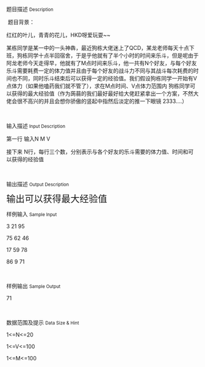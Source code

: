 <div class="panel panel-default">
<div class="area-title">
<span>
题目描述
<small>Description</small>
</span></div>
<div class="panel-body">

<p style=""><span style=""><span style=""> 题目背景：</span></span><span style=""><span style=""> </span></span><span style=""> </span></p><p style=""><span style=""><span style="">红红的叶儿，青青的花儿，HKD呀爱玩耍~~</span></span><span style=""> </span></p><p style=""><span style=""><span style="">某栋同学是某一中的一头神犇，最近狗栋大佬迷上了QCD，某龙老师每天十点下班，狗栋同学十点半回宿舍，于是乎他就有了半个小时的时间来乐斗，但是呢由于阿龙老师今天走得早，他就有了M</span></span><span style=""><span style="">点时间来乐斗，他一共有N个好友，与每个好友乐斗需要耗费一定的体力值并且由于每个好友的战斗力不同与其战斗每次耗费的时间也不同，同时乐斗结束后可以获得一定的经验值。我们假设狗栋同学一开始有V点体力（如果他嗑药我们就不管了</span></span><span style=""><span style="">），求在M点时间、V点体力范围内 狗栋同学可以获得的最大经验值（作为蒟蒻的我们最好最好给大佬赶紧拿出一个方案，不然大佬会很不高兴的并且会想你骄傲的竖起中指然后淡定的推</span></span><span style=""><span style="">一下眼镜</span></span><span style=""><span style=""> 2333...</span></span><span style=""><span style="">.）</span></span><span style=""> </span></p><p><br></p>

</div>
</div>

<div class="panel panel-default">
<div class="area-title">
<span>
输入描述
<small>Input Description</small>
</span></div>
<div class="panel-body">
<p style=""><span style=""><span style="">第一行 输入N M V</span></span><span style=""> </span></p><p style=""><span style=""><span style="">接下来 N行，每行三</span></span><span style=""><span style="">个数，分别表示与各个好友的乐斗需要的体力值、</span></span><span style=""><span style="">时间和可以获得的经验值</span></span><span style=""> </span></p><p><br></p>

</div>
</div>
<div  class="panel panel-default">
<div class="area-title">
<span>
输出描述
<small>Output Description</small>
</span></div>
<div class="panel-body">

<p><span class="TextRun SCX34899843" xml:lang="ZH-CN" style=";padding: 0px;-webkit-user-select: text;-webkit-user-drag: none;-webkit-tap-highlight-color: transparent;text-align: justify;font-size: 24px;font-family: &#39;Microsoft YaHei&#39;, sans-serif;line-height: 31px;background-color: rgb(255, 255, 255)"><span class="NormalTextRun SCX34899843" style=";padding: 0px;-webkit-user-select: text;-webkit-user-drag: none;-webkit-tap-highlight-color: transparent;background-color: inherit">输出可以获得最大经验值</span></span><span class="EOP SCX34899843" style=";padding: 0px;-webkit-user-select: text;-webkit-user-drag: none;-webkit-tap-highlight-color: transparent;text-align: justify;font-size: 24px;line-height: 31px;font-family: &#39;Microsoft YaHei&#39;, sans-serif;background-color: rgb(255, 255, 255)">&nbsp;</span></p>

</div>
</div>


<div class="panel panel-default">
<div class="area-title">
<span>
样例输入
<small>Sample Input</small>
</span></div>
<div class="panel-body">
<p>3 21 95</p><p>75 62 46</p><p>17 59 78</p><p>86 9 71</p><p><br></p>

</div>
</div>

<div class="panel panel-default">
<div class="area-title">
<span>
样例输出
<small>Sample Output</small>
</span></div>
<div class="panel-body">
<p>71</p><p><br></p>

</div>
</div>

<div class="panel panel-default">
<div class="area-title">
<span>
数据范围及提示
<small>Data Size & Hint</small>
</span></div>
<div class="panel-body">
<p>1&lt;=N&lt;=20</p><p>1&lt;=V&lt;=100</p><p>1&lt;=M&lt;=100</p>
</div>
</div>